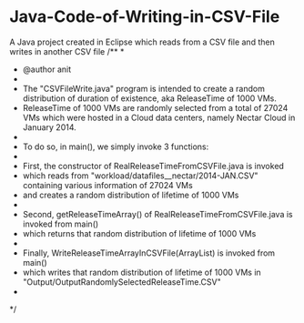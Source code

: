 # Java-Code-of-Writing-in-CSV-File
A Java project created in Eclipse which reads from a CSV file and then writes in another CSV file
/**
 * 
 * @author anit
 * 
 * The "CSVFileWrite.java" program is intended to create a random distribution of duration of existence, aka ReleaseTime of 1000 VMs. 
 * ReleaseTime of 1000 VMs are randomly selected from a total of 27024 VMs which were hosted in a Cloud data centers, namely Nectar Cloud in January 2014. 
 * 
 * To do so, in main(), we simply invoke 3 functions:
 * 
 * First, the constructor of RealReleaseTimeFromCSVFile.java is invoked
 * which reads from "workload/datafiles__nectar/2014-JAN.CSV" containing various information of 27024 VMs 
 * and creates a random distribution of lifetime of 1000 VMs
 * 
 * Second, getReleaseTimeArray() of RealReleaseTimeFromCSVFile.java is invoked from main()
 * which returns that random distribution of lifetime of 1000 VMs 
 * 
 * Finally, WriteReleaseTimeArrayInCSVFile(ArrayList<Double>) is invoked from main()
 * which writes that random distribution of lifetime of 1000 VMs in "Output/OutputRandomlySelectedReleaseTime.CSV"
 * 
 */
